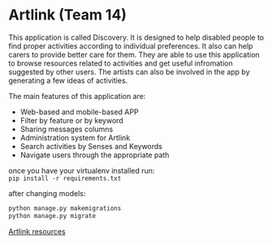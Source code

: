 # Artlink (Team 14)

This application is called Discovery. It is designed to help disabled people to find proper activities according to individual preferences. It also can help carers to provide better care for them. They are able to use this application to browse resources related to activities and get useful infromation suggested by other users. The artists can also be involved in the app by generating a few ideas of activities.

The main features of this application are:
- Web-based and mobile-based APP 
- Filter by feature or by keyword
- Sharing messages columns
- Administration system for Artlink
- Search activities by Senses and Keywords
- Navigate users through the appropriate path


once you have your virtualenv installed run:        
```pip install -r requirements.txt```

after changing models:    
```bash
python manage.py makemigrations
python manage.py migrate
```

[Artlink resources](http://codeforgood.net/artlink/)
